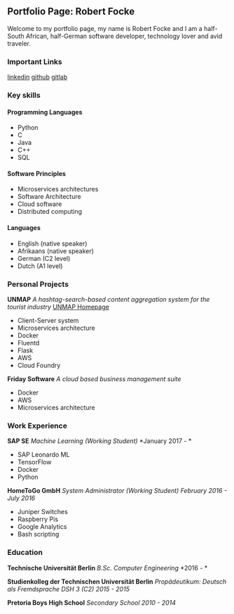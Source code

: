 ## Portfolio Page: Robert Focke

Welcome to my portfolio page, my name is Robert Focke and I am a half-South African, half-German software developer, technology lover and avid traveler.

### Important Links

[linkedin](https://www.linkedin.com/in/robertfocke/)
[github](https://github.com/shinroo/)
[gitlab](https://gitlab.com/robert.focke96)

### Key skills

#### Programming Languages
- Python
- C
- Java
- C++
- SQL

#### Software Principles
- Microservices architectures
- Software Architecture
- Cloud software
- Distributed computing

#### Languages
- English (native speaker)
- Afrikaans (native speaker)
- German (C2 level)
- Dutch (A1 level)

### Personal Projects

**UNMAP**
*A hashtag-search-based content aggregation system for the tourist industry*
[UNMAP Homepage](https://www.unmap.eu/)
- Client-Server system
- Microservices architecture
- Docker
- Fluentd
- Flask
- AWS
- Cloud Foundry

**Friday Software**
*A cloud based business management suite*
- Docker
- AWS
- Microservices architecture

### Work Experience

**SAP SE**
*Machine Learning (Working Student)*
*January 2017 - *
- SAP Leonardo ML
- TensorFlow
- Docker
- Python

**HomeToGo GmbH**
*System Administrator (Working Student)*
*February 2016 - July 2016*
- Juniper Switches
- Raspberry Pis
- Google Analytics
- Bash scripting

### Education

**Technische Universität Berlin**
*B.Sc. Computer Engineering*
*2016 - *

**Studienkolleg der Technischen Universität Berlin**
*Propädeutikum: Deutsch als Fremdsprache*
*DSH 3 (C2)*
*2015 - 2015*

**Pretoria Boys High School**
*Secondary School*
*2010 - 2014*

